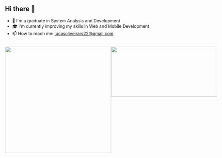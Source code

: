 ## Hi there 👋

- 🔭 I'm a graduate in System Analysis and Development
- 🎓 I'm currently improving my skills in Web and Mobile Development
- 📫 How to reach me: lucasoliveirars22@gmail.com

##
<section style="display: flex; justfiy-content: space-between; width: 100%">
<img width="350px" align="center" src="https://github-readme-stats.vercel.app/api/top-langs/?username=lukeoliveira1&hide=css,html&layout=compact&theme=dark" />
<img width="350px" height="165px" align="center" src="https://github-readme-stats.vercel.app/api?username=lukeoliveira1&theme=dark" />
</section>

<!--
**lukeoliveira1/lukeoliveira1** is a ✨ _special_ ✨ repository because its `README.md` (this file) appears on your GitHub profile.

Here are some ideas to get you started:

- 🔭 I’m currently working on ...
- 🌱 I’m currently learning ...
- 👯 I’m looking to collaborate on ...
- 🤔 I’m looking for help with ...
- 💬 Ask me about ...
- 
- 😄 Pronouns: ...
- ⚡ Fun fact: ...
-->
